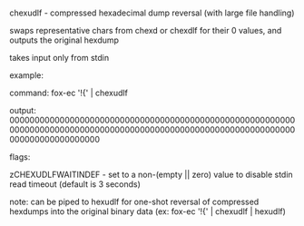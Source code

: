 ‎
=

chexudlf - compressed hexadecimal dump reversal (with large file handling)

swaps representative chars from chexd or chexdlf for their 0 values, and outputs the original hexdump


takes input only from stdin


example:

  command: fox-ec '!{' | chexudlf

  output: 000000000000000000000000000000000000000000000000000000000000000000000000000000000000000000000000000000000000000000000000000000000000


flags:

  zCHEXUDLFWAITINDEF - set to a non-(empty || zero) value to disable stdin read timeout (default is 3 seconds)



note: can be piped to hexudlf for one-shot reversal of compressed hexdumps into the original binary data (ex: fox-ec '!{' | chexudlf | hexudlf)

